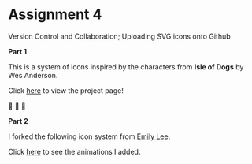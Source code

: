 # Assignment 4

Version Control and Collaboration; Uploading SVG icons onto Github

**Part 1**

This is a system of icons inspired by the characters from **Isle of Dogs** by Wes Anderson. 

Click [here](http://i6.cims.nyu.edu/~qfl201/drawing/assignment%202/index.html) to view the project page!

:dog: :boy: :dog:

**Part 2**

I forked the following icon system from [Emily Lee](https://github.com/eyl291/assignment4). 

Click [here](http://i6.cims.nyu.edu/~qfl201/drawing/assignment%204/index.html) to see the animations I added.